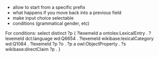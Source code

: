 - allow to start from a specific prefix
- what happens if you move back into a previous field
- make input choice selectable
- conditions (grammatical gender, etc)

For conditions:
select distinct ?p {
  ?lexemeId a ontolex:LexicalEntry .
  ?lexemeId dct:language wd:Q6654 .
  ?lexemeId wikibase:lexicalCategory wd:Q1084 .
  ?lexemeId ?p ?o .
  ?p a owl:ObjectProperty .
  ?s wikibase:directClaim ?p .
}
